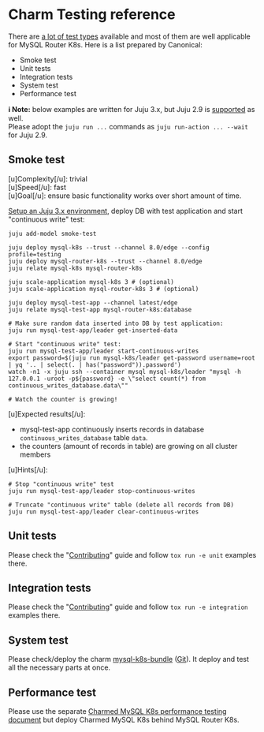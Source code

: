 # Charm Testing reference

There are [a lot of test types](https://en.wikipedia.org/wiki/Software_testing) available and most of them are well applicable for MySQL Router K8s. Here is a list prepared by Canonical:

* Smoke test
* Unit tests
* Integration tests
* System test
* Performance test

**:information_source: Note:** below examples are written for Juju 3.x, but Juju 2.9 is [supported](/t/12179) as well.<br/>Please adopt the `juju run ...` commands as `juju run-action ... --wait` for Juju 2.9.

## Smoke test

[u]Complexity[/u]: trivial<br/>
[u]Speed[/u]: fast<br/>
[u]Goal[/u]: ensure basic functionality works over short amount of time.

[Setup an Juju 3.x environment](/t/12178), deploy DB with test application and start "continuous write" test:
```shell
juju add-model smoke-test

juju deploy mysql-k8s --trust --channel 8.0/edge --config profile=testing
juju deploy mysql-router-k8s --trust --channel 8.0/edge
juju relate mysql-k8s mysql-router-k8s

juju scale-application mysql-k8s 3 # (optional)
juju scale-application mysql-router-k8s 3 # (optional)

juju deploy mysql-test-app --channel latest/edge
juju relate mysql-test-app mysql-router-k8s:database

# Make sure random data inserted into DB by test application:
juju run mysql-test-app/leader get-inserted-data

# Start "continuous write" test:
juju run mysql-test-app/leader start-continuous-writes
export password=$(juju run mysql-k8s/leader get-password username=root | yq '.. | select(. | has("password")).password')
watch -n1 -x juju ssh --container mysql mysql-k8s/leader "mysql -h 127.0.0.1 -uroot -p${password} -e \"select count(*) from continuous_writes_database.data\""

# Watch the counter is growing!
```
[u]Expected results[/u]:

* mysql-test-app continuously inserts records in database `continuous_writes_database` table `data`.
* the counters (amount of records in table) are growing on all cluster members

[u]Hints[/u]:
```shell
# Stop "continuous write" test
juju run mysql-test-app/leader stop-continuous-writes

# Truncate "continuous write" table (delete all records from DB)
juju run mysql-test-app/leader clear-continuous-writes
```

## Unit tests

Please check the "[Contributing](https://github.com/canonical/mysql-router-k8s-operator/blob/main/CONTRIBUTING.md#testing)" guide and follow `tox run -e unit` examples there.

## Integration tests

Please check the "[Contributing](https://github.com/canonical/mysql-router-k8s-operator/blob/main/CONTRIBUTING.md#testing)" guide and follow `tox run -e integration` examples there.

## System test

Please check/deploy the charm [mysql-k8s-bundle](https://charmhub.io/mysql-k8s-bundle) ([Git](https://github.com/canonical/mysql-k8s-bundle)). It deploy and test all the necessary parts at once.

## Performance test

Please use the separate [Charmed MySQL K8s performance testing document](https://charmhub.io/mysql-k8s/docs/r-testing) but deploy Charmed MySQL K8s behind MySQL Router K8s.